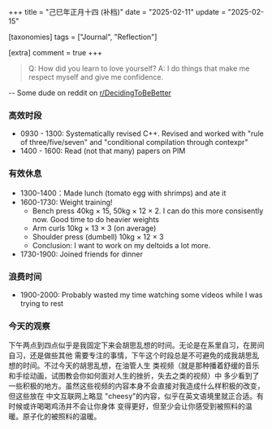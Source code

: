+++
title = "己巳年正月十四 (补档)"
date = "2025-02-11"
update = "2025-02-15"

[taxonomies]
tags = ["Journal", "Reflection"]

[extra]
comment = true
+++

> Q: How did you learn to love yourself?
> A: I do things that make me respect myself and give me confidence.

-- Some dude on reddit on [r/DecidingToBeBetter](https://www.reddit.com/r/DecidingToBeBetter/)

### 高效时段
- 0930 - 1300: Systematically revised C++. Revised and worked with "rule of three/five/seven" and "conditional compilation through contexpr"
- 1400 - 1600: Read (not that many) papers on PIM

### 有效休息
- 1300-1400：Made lunch (tomato egg with shrimps) and ate it
- 1600-1730: Weight training!
    - Bench press 40kg × 15, 50kg × 12 × 2. I can do this more consisently now. Good time to do heavier weights
    - Arm curls 10kg × 13 × 3 (on average)
    - Shoulder press (dumbell) 10kg × 12 × 3
    - Conclusion: I want to work on my deltoids a lot more.
- 1730-1900: Joined friends for dinner

### 浪费时间
- 1900-2000: Probably wasted my time watching some videos while I was trying to rest

### 今天的观察

下午两点到四点似乎是我固定下来会胡思乱想的时间。无论是在系里自习，在房间自习，还是做些其他
需要专注的事情，下午这个时段总是不可避免的成我胡思乱想的时间。不过今天的胡思乱想，在油管人生
类视频（就是那种播着舒缓的音乐和手绘动画，试图教会你如何面对人生的挫折，失去之类的视频）中
多少看到了一些积极的地方。虽然这些视频的内容本身不会直接对我造成什么样积极的改变，但这些放在
中文互联网上略显 "cheesy"的内容，似乎在英文语境里就正合适。有时候或许喝喝鸡汤并不会让你身体
变得更好，但至少会让你感受到被照料的温暖。原子化的被照料的温暖。
